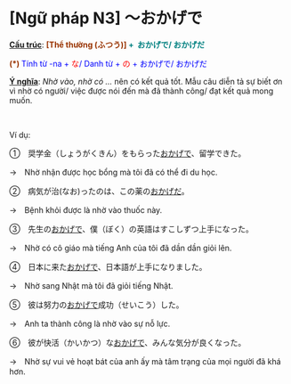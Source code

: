# [Ngữ pháp N3] ～おかげで
<div class="entry-content">
<p><span style="text-decoration: underline;"><strong>Cấu trúc</strong></span>: <strong><span style="color: #008080;"><span style="color: #993300;">[Thể thường (ふつう)]</span> +  おかげで/ おかげだ</span></strong></p>
<p><strong><span style="color: #993300;">(*)</span> </strong><span style="color: #0000ff;">Tính từ -na +<span style="color: #ff0000;"> な</span>/ Danh từ +<span style="color: #ff0000;"> の</span> + おかげで/ おかげだ</span></p>
<p><span style="text-decoration: underline;"><strong>Ý nghĩa</strong></span>: <em>Nhờ vào, nhờ có …</em> nên có kết quả tốt. Mẫu câu diễn tả sự biết ơn vì nhờ có người/ việc được nói đến mà đã thành công/ đạt kết quả mong muốn.</p>

<br/>
</p>
<p>Ví dụ:</p>
<p>①　奨学金（しょうがくきん）をもらった<span style="text-decoration: underline;">おかげで</span>、留学できた。</p>
<p>→　Nhờ nhận được học bổng mà tôi đã có thể đi du học.</p>
<p>②　病気が治(なお)ったのは、この薬の<span style="text-decoration: underline;">おかげだ</span>。</p>
<p>→　Bệnh khỏi được là nhờ vào thuốc này.</p>
<p>③　先生の<span style="text-decoration: underline;">おかげで</span>、僕（ぼく）の英語はすこしずつ上手になった。</p>
<p>→　Nhờ có cô giáo mà tiếng Anh của tôi đã dần dần giỏi lên.</p>
<p>④　日本に来た<span style="text-decoration: underline;">おかげで</span>、日本語が上手になりました。</p>
<p>→　Nhờ sang Nhật mà tôi đã giỏi tiếng Nhật.</p>
<p>⑤　彼は努力の<span style="text-decoration: underline;">おかげで</span>成功（せいこう）した。</p>
<p>→　Anh ta thành công là nhờ vào sự nỗ lực.</p>
<p>⑥　彼が快活（かいかつ）な<span style="text-decoration: underline;">おかげで</span>、みんな気分が良くなった。</p>
<p>→　Nhờ sự vui vẻ hoạt bát của anh ấy mà tâm trạng của mọi người đã khá hơn.</p>

</div>